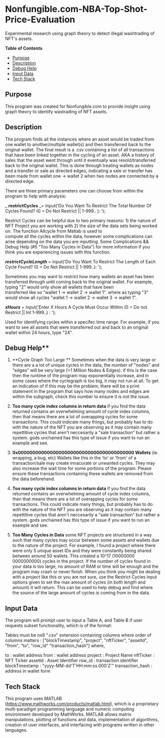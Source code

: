# Nonfungible.com-NBA-Top-Shot-Price-Evaluation
Experimental research using graph theory to detect illegal washtrading of NFT's assets.

**Table of Contents**

-  [Purpose](#purpose)
-  [Description](#description)
-  [Debug Help](#debug-help)
-  [Input Data](#input-data)
-  [Tech Stack](#tech-stack)

## Purpose

This program was created for Nonfungible.com to provide insight using graph theory to identify wastrading of NFT assets. 

## Description

The program finds all the instances where an asset would be traded from one wallet to another/multiple wallet(s) and then transferred back to the original wallet. The final result is a .csv containing a 
list of all transactions that have been linked together in the cycling of an asset. AKA a history of sales that the asset went through until it eventually was resold/transferred back to the original wallet. This is done through treating wallets as nodes and a transfer or sale as directed edges, indicating a sale or transfer has been made from wallet one -> wallet 2 when two nodes are connected by a directed edge.

There are three primary parameters one can choose from within the program to help with analysis:

  _ **restrictCycles** _= input('Do You Want To Restrict The Total Number Of Cycles Found? (0 = Do Not Restrict || 1-999.. ): ');
   
   Restrict Cycles can be helpful due to two primary reasons: 1) the nature of NFT Project you are working with 2) the size of the data sets being worked on. The function Allcycle from Matlab is used to    \
   compute all the cycles within the data, however some complications can arise depending on the data you are inputting. Some Complications && Debug Help (#5 "Too Many Cycles in Data") for more information if    you think you are experiencing issues with this function.

   _**restrictCycleLength**_ = input('Do You Want To Restrict The Length of Each Cycle Found? (0 = Do Not Restrict || 1-999..): ');
   
   Sometimes you may want to restrict how many wallets an asset has been transferred through until coming back to the original wallet. For example, typing "2" would only show all wallets that have been   
   transferred like so "wallet 1 -> wallet 2 -> wallet 1". where as typing "3" would show all cycles "wallet 1 -> wallet 2 -> wallet 3 -> wallet 1".
      
   _**xHours**_ = input('Enter X Hours A Cycle Must Occur Within (0 = Do not Restrict || Int 1-999..) : ');
   
   Used for identifying cycles within a specifec time range. For example, if you want to see all assets that were transferred out and back to an original wallet within 24 hours, type "24".
   
## Debug Help**
   
   1) **Cycle Graph Too Large **
      Sometimes when the data is very large or there are a a lot of unique cycles in the data, the number of "nodes" and "edges" will be very large (>1 Million Nodes & Edges).
      if this is the case then the runtime of the program may exponentially increase, and in some cases where the cyclegraph is too big, it may not run at all. To get an indication 
      of if this may be the problem, there will be a print statement in the program that says how many nodes and edges are within the subgraph, check this number to ensure it is not the issue.
   
   2) **Too many cycle index columns in return data**
      if you find the data returned contains an overwhelming amount of cycle index columns, then that means there are a lot of overapping cycles for some transactions. This could indicate
      many things, but probably has to do with the nature of the NFT you are observing as it may contain many repettitive cycles that aren't neccesarily a "sale transaction" but rather a system. 
      gods unchained has this type of issue if you want to run an example and see.
      
   3) **0x0000000000000000000000000000000000000000 Wallets**
      (ie. wrapping, a bug, etc) Wallets like this in the 'to' or 'from' of a transaction/sale may create innacurate or unwanted cycles. They may also increase the wait time for some portions
      of the program. Please ensure these transactions containing these wallets are removed from the data beforehand.
      
   4) **Too many cycle index columns in return data**
      if you find the data returned contains an overwhelming amount of cycle index columns, then that means there are a lot of overapping cycles for some transactions. This could indicate
      many things, but probably has to do with the nature of the NFT you are observing as it may contain many repettitive cycles that aren't neccesarily a "sale transaction" but rather a system. 
      gods unchained has this type of issue if you want to run an example and see.
   
   5) **Too Many Cycles in Data**
      some NFT projects are structured in a way such that many cycles may occur between some assets and wallets due to the nature of the project. 
      For example, I found a project where there were only 5 unique asset IDs and they were constantly being shared between around 50 wallets. This created a 10^17 (10000000 0000000000) cycles in the project. 
      If the number of cycles found in your data is too large, no amount of RAM or time will be enough
      and the program may crash or never finish. When you think you might be dealing with a project like this or you are not sure, use the 
      Restrict Cycles input options given to set the max amount of cycles (in both length and amount) it will return. This can be used to help debug and find where the 
      source of the large amount of cycles is coming from in the data. 

## Input Data

The program will prompt user to input a Table A, and Table B if user requests subset functionality, which is of the format:

Tables must be nx8 ".csv" extension containing columns where order of columns matters : ["blockTimestamp", "project", "nftTicker", "assetId", "from", "to", "row_Id" "transaction_hash"] where,
	
  to               : wallet address
  from             : wallet address
  project          : Project Name
  nftTicker        : NFT Ticker
  assetId          : Asset Identifier
  row_id           : transaction identifier
  blockTimestamp   : "yyyy-MM-dd'T'HH:mm:ss.000'Z'"
  transaction_hash : address in wallet form

## Tech Stack

This program uses MATLAB (https://www.mathworks.com/products/matlab.html), which is a proprietary multi-paradigm programming language and numeric computing environment developed by MathWorks. MATLAB allows matrix manipulations, plotting of functions and data, implementation of algorithms, creation of user interfaces, and interfacing with programs written in other languages.
